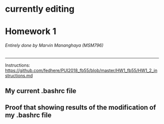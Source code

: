 # currently editing
    
# Homework 1
###### Entirely done by Marvin Mananghaya (MSM796)
-------------------------------------------------------------------------------------------
Instructions: https://github.com/fedhere/PUI2018_fb55/blob/master/HW1_fb55/HW1_2_instructions.md

## My current .bashrc file

## Proof that showing results of the modification of my .bashrc file

